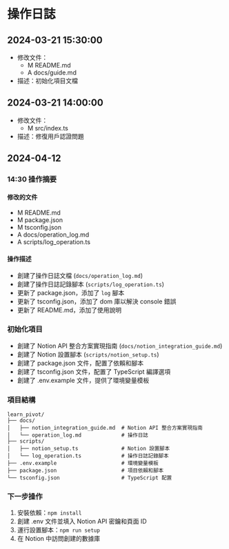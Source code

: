 # 操作日誌

## 2024-03-21 15:30:00
- 修改文件：
  - M README.md
  - A docs/guide.md
- 描述：初始化項目文檔

## 2024-03-21 14:00:00
- 修改文件：
  - M src/index.ts
- 描述：修復用戶認證問題

## 2024-04-12

### 14:30 操作摘要

#### 修改的文件
- M README.md
- M package.json
- M tsconfig.json
- A docs/operation_log.md
- A scripts/log_operation.ts

#### 操作描述
- 創建了操作日誌文檔 (`docs/operation_log.md`)
- 創建了操作日誌記錄腳本 (`scripts/log_operation.ts`)
- 更新了 package.json，添加了 `log` 腳本
- 更新了 tsconfig.json，添加了 dom 庫以解決 console 錯誤
- 更新了 README.md，添加了使用說明

### 初始化項目
- 創建了 Notion API 整合方案實現指南 (`docs/notion_integration_guide.md`)
- 創建了 Notion 設置腳本 (`scripts/notion_setup.ts`)
- 創建了 package.json 文件，配置了依賴和腳本
- 創建了 tsconfig.json 文件，配置了 TypeScript 編譯選項
- 創建了 .env.example 文件，提供了環境變量模板

### 項目結構
```
learn_pivot/
├── docs/
│   ├── notion_integration_guide.md  # Notion API 整合方案實現指南
│   └── operation_log.md             # 操作日誌
├── scripts/
│   ├── notion_setup.ts              # Notion 設置腳本
│   └── log_operation.ts             # 操作日誌記錄腳本
├── .env.example                     # 環境變量模板
├── package.json                     # 項目依賴和腳本
└── tsconfig.json                    # TypeScript 配置
```

### 下一步操作
1. 安裝依賴：`npm install`
2. 創建 .env 文件並填入 Notion API 密鑰和頁面 ID
3. 運行設置腳本：`npm run setup`
4. 在 Notion 中訪問創建的數據庫 